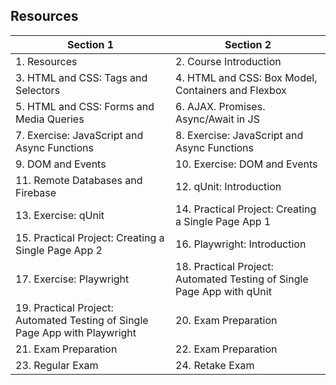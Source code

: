 ## Resources

| Section 1 | Section 2 |
|-----------|-----------|
| 1. Resources | 2. Course Introduction |
| 3. HTML and CSS: Tags and Selectors | 4. HTML and CSS: Box Model, Containers and Flexbox |
| 5. HTML and CSS: Forms and Media Queries | 6. AJAX. Promises. Async/Await in JS |
| 7. Exercise: JavaScript and Async Functions | 8. Exercise: JavaScript and Async Functions |
| 9. DOM and Events | 10. Exercise: DOM and Events |
| 11. Remote Databases and Firebase | 12. qUnit: Introduction |
| 13. Exercise: qUnit | 14. Practical Project: Creating a Single Page App 1 |
| 15. Practical Project: Creating a Single Page App 2 | 16. Playwright: Introduction |
| 17. Exercise: Playwright | 18. Practical Project: Automated Testing of Single Page App with qUnit |
| 19. Practical Project: Automated Testing of Single Page App with Playwright | 20. Exam Preparation |
| 21. Exam Preparation | 22. Exam Preparation |
| 23. Regular Exam | 24. Retake Exam |


